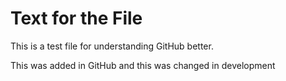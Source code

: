 # Text for the File
This is a test file for understanding GitHub better.

This was added in GitHub and this was changed in development
